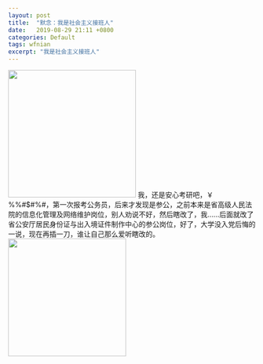 ```yaml
---
layout: post
title:  "默念：我是社会主义接班人"
date:   2019-08-29 21:11 +0800
categories: Default
tags: wfnian
excerpt: "我是社会主义接班人"
---
```


<img src="https://puui.qpic.cn/fans_admin/0/3_774326268_1567077560221/0" width="260">
我，还是安心考研吧，￥%%#$#%#，第一次报考公务员，后来才发现是参公，之前本来是省高级人民法院的信息化管理及网络维护岗位，别人劝说不好，然后瞎改了，我……后面就改了省公安厅居民身份证与出入境证件制作中心的参公岗位，好了，大学没入党后悔的一说，现在再插一刀，谁让自己那么爱听瞎改的。

<img src="https://puui.qpic.cn/fans_admin/0/3_1219101668_1567077372802/0" width="240">